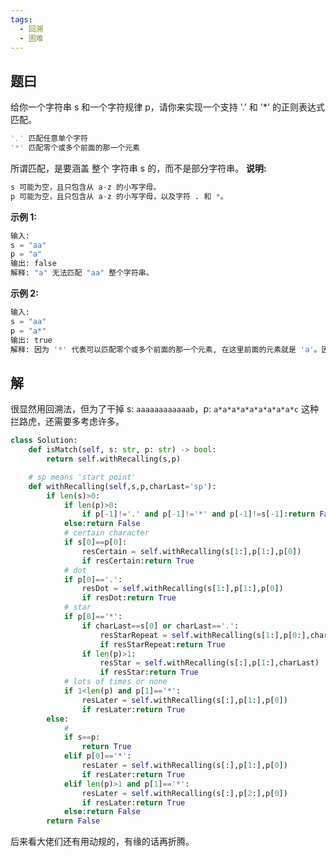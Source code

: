 ```yaml
---
tags:
  - 回溯
  - 困难
---
```


## 题曰

给你一个字符串 s 和一个字符规律 p，请你来实现一个支持 '.' 和 '\*' 的正则表达式匹配。

```python
'.' 匹配任意单个字符
'*' 匹配零个或多个前面的那一个元素
```

所谓匹配，是要涵盖 整个 字符串 s 的，而不是部分字符串。
<b>说明:</b>

```python
s 可能为空，且只包含从 a-z 的小写字母。
p 可能为空，且只包含从 a-z 的小写字母，以及字符 . 和 *。
```

<b>示例 1:</b>

```python
输入:
s = "aa"
p = "a"
输出: false
解释: "a" 无法匹配 "aa" 整个字符串。
```

<b>示例 2:</b>

```python
输入:
s = "aa"
p = "a*"
输出: true
解释: 因为 '*' 代表可以匹配零个或多个前面的那一个元素, 在这里前面的元素就是 'a'。因此，字符串 "aa" 可被视为 'a' 重复了一次。
```

## 解

很显然用回溯法，但为了干掉 s: `aaaaaaaaaaaab`，p: `a*a*a*a*a*a*a*a*a*c` 这种拦路虎，还需要多考虑许多。

```python
class Solution:
    def isMatch(self, s: str, p: str) -> bool:
        return self.withRecalling(s,p)

    # sp means 'start point'
    def withRecalling(self,s,p,charLast='sp'):
        if len(s)>0:
            if len(p)>0:
                if p[-1]!='.' and p[-1]!='*' and p[-1]!=s[-1]:return False
            else:return False
            # certain character
            if s[0]==p[0]:
                resCertain = self.withRecalling(s[1:],p[1:],p[0])
                if resCertain:return True
            # dot
            if p[0]=='.':
                resDot = self.withRecalling(s[1:],p[1:],p[0])
                if resDot:return True
            # star
            if p[0]=='*':
                if charLast==s[0] or charLast=='.':
                    resStarRepeat = self.withRecalling(s[1:],p[0:],charLast)
                    if resStarRepeat:return True
                if len(p)>1:
                    resStar = self.withRecalling(s[:],p[1:],charLast)
                    if resStar:return True
            # lots of times or none
            if 1<len(p) and p[1]=='*':
                resLater = self.withRecalling(s[:],p[1:],p[0])
                if resLater:return True
        else:
            #
            if s==p:
                return True
            elif p[0]=='*':
                resLater = self.withRecalling(s[:],p[1:],p[0])
                if resLater:return True
            elif len(p)>1 and p[1]=='*':
                resLater = self.withRecalling(s[:],p[2:],p[0])
                if resLater:return True
            else:return False
        return False
```

后来看大佬们还有用动规的<span class="text-line-through">，有缘的话再折腾</span>。
